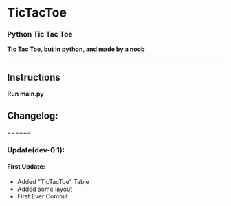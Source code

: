 # TicTacToe
### Python Tic Tac Toe
**Tic Tac Toe, but in python, and made by a noob**
_____
## Instructions
**Run main.py**
## Changelog:
======
### Update(dev-0.1):
#### First Update:
- Added "TicTacToe" Table
- Added some layout
- First Ever Commit

